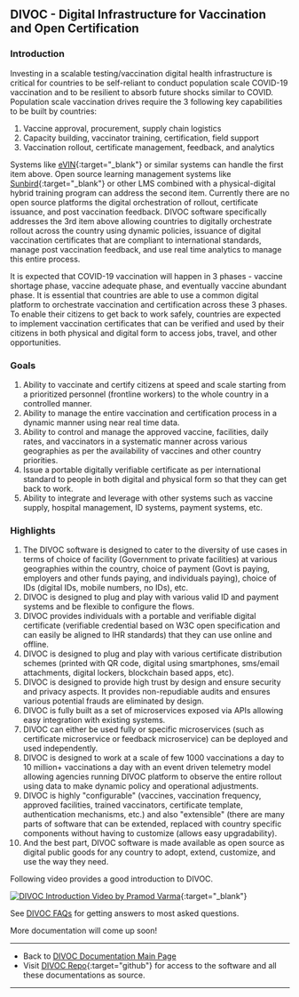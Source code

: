 ## DIVOC - Digital Infrastructure for Vaccination and Open Certification


### Introduction

Investing in a scalable testing/vaccination digital health infrastructure is critical for countries to be self-reliant to conduct population scale COVID-19 vaccination and to be resilient to absorb future shocks similar to COVID. Population scale vaccination drives require the 3 following key capabilities to be built by countries:
1. Vaccine approval, procurement, supply chain logistics
2. Capacity building, vaccinator training, certification, field support
3. Vaccination rollout, certificate management, feedback, and analytics

Systems like [eVIN](https://www.in.undp.org/content/india/en/home/projects/gavi1.html){:target="_blank"} or similar systems can handle the first item above. Open source learning management systems like [Sunbird](https://sunbird.org){:target="_blank"} or other LMS combined with a physical-digital hybrid training program can address the second item. Currently there are no open source platforms the digital orchestration of rollout, certificate issuance, and post vaccination feedback. DIVOC software specifically addresses the 3rd item above allowing countries to digitally orchestrate rollout across the country using dynamic policies, issuance of digital vaccination certificates that are compliant to international standards, manage post vaccination feedback, and use real time analytics to manage this entire process.

It is expected that COVID-19 vaccination will happen in 3 phases - vaccine shortage phase, vaccine adequate phase, and eventually vaccine abundant phase. It is essential that countries are able to use a common digital platform to orchestrate vaccination and certification across these 3 phases. To enable their citizens to get back to work safely, countries are expected to implement vaccination certificates that can be verified and used by their citizens in both physical and digital form to access jobs, travel, and other opportunities.

### Goals

1. Ability to vaccinate and certify citizens at speed and scale starting from a prioritized personnel (frontline workers) to the whole country in a controlled manner.
1. Ability to manage the entire vaccination and certification process in a dynamic manner using near real time data.
1. Ability to control and manage the approved vaccine, facilities, daily rates, and vaccinators in a systematic manner across various geographies as per the availability of vaccines and other country priorities.
1. Issue a portable digitally verifiable certificate as per international standard to people in both digital and physical form so that they can get back to work.
1. Ability to integrate and leverage with other systems such as vaccine supply, hospital management, ID systems, payment systems, etc.

### Highlights

1. The DIVOC software is designed to cater to the diversity of use cases in terms of choice of facility (Government to private facilities) at various geographies within the country, choice of payment (Govt is paying, employers and other funds paying, and individuals paying), choice of IDs (digital IDs, mobile numbers, no IDs), etc.
1. DIVOC is designed to plug and play with various valid ID and payment systems and be flexible to configure the flows.
1. DIVOC provides individuals with a portable and verifiable digital certificate (verifiable credential based on W3C open specification and can easily be aligned to IHR standards) that they can use online and offline. 
1. DIVOC is designed to plug and play with various certificate distribution schemes (printed with QR code, digital using smartphones, sms/email attachments, digital lockers, blockchain based apps, etc).
1. DIVOC is designed to provide high trust by design and ensure security and privacy aspects. It provides non-repudiable audits and ensures various potential frauds are eliminated by design.
1. DIVOC is fully built as a set of microservices exposed via APIs allowing easy integration with existing systems.
1. DIVOC can either be used fully or specific microservices (such as certificate microservice or feedback microservice) can be deployed and used independently.
1. DIVOC is designed to work at a scale of few 1000 vaccinations a day to 10 million+ vaccinations a day with an event driven telemetry model allowing agencies running DIVOC platform to observe the entire rollout using data to make dynamic policy and operational adjustments.
1. DIVOC is highly "configurable" (vaccines, vaccination frequency, approved facilities, trained vaccinators, certificate template, authentication mechanisms,  etc.) and also "extensible" (there are many parts of software that can be extended, replaced with country specific components without having to customize (allows easy upgradability).
1. And the best part, DIVOC software is made available as open source as digital public goods for any country to adopt, extend, customize, and use the way they need.

Following video provides a good introduction to DIVOC.

[![DIVOC Introduction Video by Pramod Varma](/resources/intro-video-thumnail.png)](https://www.youtube.com/watch?v=tOuPDAy7r90){:target="_blank"}

See [DIVOC FAQs](faqs.md) for getting answers to most asked questions. 

More documentation will come up soon!

* * *
* Back to [DIVOC Documentation Main Page](/index.md)
* Visit [DIVOC Repo](https://github.com/bharat-dpi/DIVOC){:target="github"} for access to the software and all these documentations as source.
* * *
